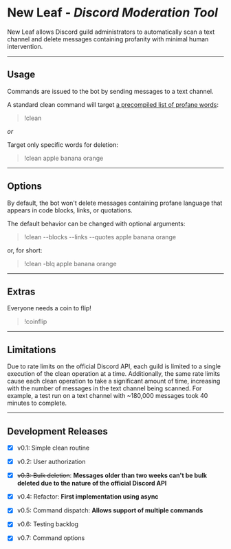 # New Leaf - *Discord Moderation Tool*
New Leaf allows Discord guild administrators to automatically scan a text channel and delete messages containing profanity with minimal human intervention.

---

## Usage
Commands are issued to the bot by sending messages to a text channel.

A standard clean command will target [a precompiled list of profane words](https://github.com/web-mech/badwords/blob/master/lib/lang.json):
> !clean

*or*

Target only specific words for deletion:
> !clean apple banana orange

---

## Options
By default, the bot won't delete messages containing profane language that appears in code blocks, links, or quotations.

The default behavior can be changed with optional arguments:
> !clean --blocks --links --quotes apple banana orange

or, for short:
> !clean -blq apple banana orange

---

## Extras
Everyone needs a coin to flip!
> !coinflip

---

## Limitations
Due to rate limits on the official Discord API, each guild is limited to a single execution of the clean operation at a time. Additionally, the same rate limits cause each clean operation to take a significant amount of time, increasing with the number of messages in the text channel being scanned. For example, a test run on a text channel with ~180,000 messages took 40 minutes to complete.

---

## Development Releases
- [x] v0.1: Simple clean routine
- [x] v0.2: User authorization
- [x] ~~v0.3: Bulk deletion~~: **Messages older than two weeks can't be bulk deleted due to the nature of the official Discord API**
- [x] v0.4: Refactor: **First implementation using async**
- [x] v0.5: Command dispatch: **Allows support of multiple commands**
- [x] v0.6: Testing backlog
- [x] v0.7: Command options

